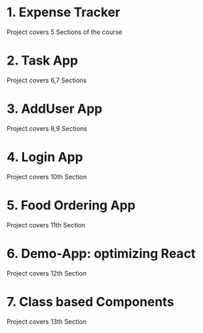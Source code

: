 # 1. Expense Tracker

Project covers 5 Sections of the course

# 2. Task App

Project covers 6,7 Sections

# 3. AddUser App

Project covers 8,9 Sections

# 4. Login App

Project covers 10th Section

# 5. Food Ordering App

Project covers 11th Section

# 6. Demo-App: optimizing React

Project covers 12th Section

# 7. Class based Components

Project covers 13th Section
